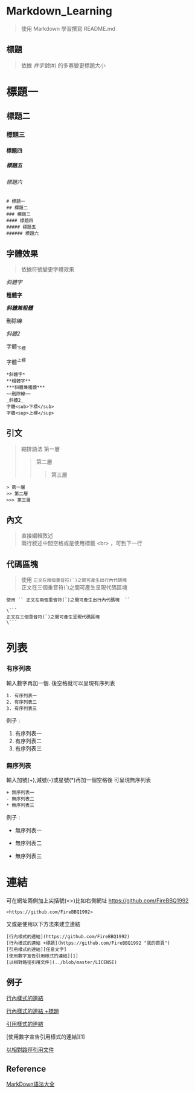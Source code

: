 # Markdown_Learning
> 使用 Markdown 學習撰寫 README.md


## 標題
> 依據 *井字號(#)* 的多寡變更標題大小
# 標題一
## 標題二
### 標題三
#### 標題四
##### 標題五
###### 標題六
```
# 標題一
## 標題二
### 標題三
#### 標題四
##### 標題五
###### 標題六
```


## 字體效果
> 依據符號變更字體效果

*斜體字* 

**粗體字**

***斜體兼粗體***

~~刪除線~~

_斜體2_

字體<sub>下標</sub>	

字體<sup>上標</sup>	

```
*斜體字*
**粗體字**
***斜體兼粗體***
~~刪除線~~
_斜體2_
字體<sub>下標</sub>	
字體<sup>上標</sup>	
```

## 引文
> 縮排語法
> 第一層
>> 第二層
>>> 第三層

```
> 第一層
>> 第二層
>>> 第三層
```


## 內文
> 直接編輯敘述  <br>
> 兩行敘述中間空格或是使用標籤 \<br> ，可到下一行



## 代碼區塊
> 使用   `` 正文在兩個重音符(`)之間可產生出行內代碼塊  `` <br>
> 正文在三個重音符(`)之間可產生呈現代碼區塊

```
使用 `` 正文在兩個重音符(`)之間可產生出行內代碼塊  ``

\```
正文在三個重音符(`)之間可產生呈現代碼區塊
\```

```

# 列表

### 有序列表
輸入數字再加一個. 後空格就可以呈現有序列表
```
1. 有序列表一
2. 有序列表二
3. 有序列表三
```
例子 :
1. 有序列表一
2. 有序列表二
3. 有序列表三

### 無序列表
輸入加號(+),減號(-)或星號(*)再加一個空格後 可呈現無序列表
```
+ 無序列表一
- 無序列表二
* 無序列表三
```
例子 :
+ 無序列表一
- 無序列表二
* 無序列表三


# 連結
可在網址兩側加上尖括號(<>)比如右側網址 <https://github.com/FireBBQ1992>

```
<https://github.com/FireBBQ1992>
```
又或是使用以下方法來建立連結

```
[行內樣式的連結](https://github.com/FireBBQ1992)
[行內樣式的連結 +標題](https://github.com/FireBBQ1992 "我的首頁")
[引用樣式的連結][任意文字]
[使用數字宣告引用樣式的連結][1]
[以相對路徑引用文件](../blob/master/LICENSE)
```

## 例子
[行內樣式的連結](https://github.com/FireBBQ1992)

[行內樣式的連結 +標題](https://github.com/FireBBQ1992 "我的首頁")

[引用樣式的連結](任意文字)

[使用數字宣告引用樣式的連結][1]


[以相對路徑引用文件](../blob/master/LICENSE)


Reference
---
[MarkDown語法大全](https://hackmd.io/@eMP9zQQ0Qt6I8Uqp2Vqy6w/SyiOheL5N/%2FBVqowKshRH246Q7UDyodFA?type=book)